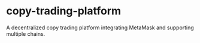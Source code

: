# copy-trading-platform
A decentralized copy trading platform integrating MetaMask and supporting multiple chains.

